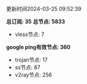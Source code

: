 更新时间2024-03-25 09:52:39

**总订阅: 35**
**总节点: 5833**
- vless节点: 7

**google ping有效节点: 360**
- trojan节点: 17
- ss节点: 87
- v2ray节点: 256
